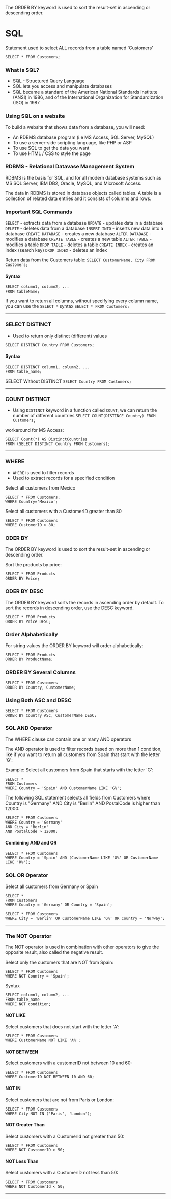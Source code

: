 The ORDER BY keyword is used to sort the result-set in ascending or descending order.

# SQL

Statement used to select ALL records from a table named 'Customers'

```
SELECT * FROM Customers;
```
### What is SQL?
- SQL - Structured Query Language
- SQL lets you access and manipulate databases
- SQL became a standard of the American National Standards Institute (ANSI) in 1986, and of the International Organization for Standardization (ISO) in 1987

### Using SQL on a website
To build a website that shows data from a database, you will need:
- An RDBMS database program (i.e MS Access, SQL Server, MySQL)
- To use a server-side scripting language, like PHP or ASP
- To use SQL to get the data you want
- To use HTML / CSS to style the page

### RDBMS - Relational Datavase Management System
RDBMS is the basis for SQL, and for all modern database systems such as MS SQL Server, IBM DB2, Oracle, MySQL, and Microsoft Access.

The data in RDBMS is stored in database objects called tables. A table is a collection of related data entries and it consists of columns and rows.

### Important SQL Commands
```SELECT``` - extracts data from a database
```UPDATE``` - updates data in a database
```DELETE``` - deletes data from a database
```INSERT INTO``` - inserts new data into a database
```CREATE DATABASE``` - creates a new database
```ALTER DATABASE``` - modifies a database
```CREATE TABLE``` - creates a new table
```ALTER TABLE``` - modifies a table
```DROP TABLE``` - deletes a table
```CREATE INDEX``` - creates an index (search key)
```DROP INDEX``` - deletes an index

Return data from the Customers table:
```SELECT CustomerName, City FROM Customers;```

#### Syntax
```
SELECT column1, column2, ...
FROM tableName;
```

If you want to return all columns, without specifying every column name, you can use the ```SELECT *``` syntax
```SELECT * FROM Customers;```

---------------------------

### SELECT DISTINCT 
- Used to return only distinct (different) values

```SELECT DISTINCT Country FROM Customers;```

#### Syntax
```
SELECT DISTINCT column1, column2, ...
FROM table_name;
```

SELECT Without DISTINCT
```SELECT Country FROM Customers;```

---------------------------

### COUNT DISTINCT
- Using ```DISTINCT``` keyword in a function called ```COUNT```, we can return the number of different countries
```SELECT COUNT(DISTINCE Country) FROM Customers;```

workaround for MS Access:
```
SELECT Count(*) AS DistinctCountries
FROM (SELECT DISTINCT Country FROM Customers);
```

---------------------------

### WHERE
- ```WHERE``` is used to filter records
- Used to extract records for a specified condition

Select all customers from Mexico
```
SELECT * FROM Customers;
WHERE Country='Mexico';
```

Select all customers with a CustomerID greater than 80

```
SELECT * FROM Customers
WHERE CustomerID > 80;
```

### ODER BY
The ORDER BY keyword is used to sort the result-set in ascending or descending order.

Sort the products by price:
```
SELECT * FROM Products
ORDER BY Price;
```

### ODER BY DESC
The ORDER BY keyword sorts the records in ascending order by default. To sort the records in descending order, use the DESC keyword.

```
SELECT * FROM Products
ORDER BY Price DESC;
```


### Order Alphabetically
For string values the ORDER BY keyword will order alphabetically:

```
SELECT * FROM Products
ORDER BY ProductName;
```

### ORDER BY Several Columns
```
SELECT * FROM Customers
ORDER BY Country, CustomerName;
```

### Using Both ASC and DESC
```
SELECT * FROM Customers
ORDER BY Country ASC, CustomerName DESC;
```


### SQL AND Operator
The WHERE clause can contain one or many AND operators

The AND operator is used to filter records based on more than 1 condition, like if you want to return all customers from Spain that start with the letter 'G':

Example: Select all customers from Spain that starts with the letter 'G':
```
SELECT *
FROM Customers
WHERE Country = 'Spain' AND CustomerName LIKE 'G%';
```

The following SQL statement selects all fields from Customers where Country is "Germany" AND City is "Berlin" AND PostalCode is higher than 12000:

```
SELECT * FROM Customers
WHERE Country = 'Germany'
AND City = 'Berlin'
AND PostalCode > 12000;
```

#### Combining AND and OR
```
SELECT * FROM Customers
WHERE Country = 'Spain' AND (CustomerName LIKE 'G%' OR CustomerName LIKE 'R%');
```

### SQL OR Operator
Select all customers from Germany or Spain

```
SELECT *
FROM Customers
WHERE Country = 'Germany' OR Country = 'Spain';
```

```
SELECT * FROM Customers
WHERE City = 'Berlin' OR CustomerName LIKE 'G%' OR Country = 'Norway';
```
---------------------------
### The NOT Operator
The NOT operator is used in combination with other operators to give the opposite result, also called the negative result.

Select only the customers that are NOT from Spain:
```
SELECT * FROM Customers
WHERE NOT Country = 'Spain';
```

Syntax
```
SELECT column1, column2, ...
FROM table_name
WHERE NOT condition;
```

#### NOT LIKE
Select customers that does not start with the letter 'A':
```
SELECT * FROM Customers
WHERE CustomerName NOT LIKE 'A%';
```

#### NOT BETWEEN
Select customers with a customerID not between 10 and 60:
```
SELECT * FROM Customers
WHERE CustomerID NOT BETWEEN 10 AND 60;
```

#### NOT IN
Select customers that are not from Paris or London:
```
SELECT * FROM Customers
WHERE City NOT IN ('Paris', 'London');
```

#### NOT Greater Than
Select customers with a CustomerId not greater than 50:
```
SELECT * FROM Customers
WHERE NOT CustomerID > 50;
```

#### NOT Less Than
Select customers with a CustomerID not less than 50:
```
SELECT * FROM Customers
WHERE NOT CustomerId < 50;
```
---------------------------











